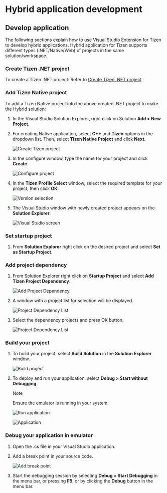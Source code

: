 # Hybrid application development


## Develop application

The following sections explain how to use Visual Studio Extension for Tizen to develop hybrid applications. Hybrid application for Tizen supports different types (.NET/Native/Web) of projects in the same solution/workspace.


### Create Tizen .NET project

To create a Tizen .NET project: Refer to [Create Tizen .NET project](dotnet.md)


### Add Tizen Native project

To add a Tizen Native project into the above created .NET project to make the Hybrid solution:

1. In the Visual Studio Solution Explorer, right click on Solution **Add &gt; New Project**.

2. For creating Native application, select **C++** and **Tizen** options in the dropdown list. Then, select **Tizen Native Project** and click **Next**.

   ![Create Tizen project](media/native_create_project.PNG)

3. In the configure window, type the name for your project and click **Create**.

   ![Configure project](media/native_sub_project_configure.PNG)

4. In the **Tizen Profile Select** window, select the required template for your project, then click **OK**.
   
   ![Version selection](media/native_platform_version.PNG)

5. The Visual Studio window with newly created project appears on the **Solution Explorer**.

   ![Visual Studio screen](media/hybrid_vs_screen.PNG)


### Set startup project

1.  From **Solution Explorer** right click on the desired project and select **Set as Startup Project**.


### Add project dependency

1.  From Solution Explorer right click on **Startup Project** and select **Add Tizen Project Dependency**.

      ![Add Project Dependency](media/hybrid_add_dependency.PNG)

2.  A window with a project list for selection will be displayed.

      ![Project Dependency List](media/hybrid_dependency_list.PNG)

3.  Select the dependency projects and press OK button.

      ![Project Dependency List](media/hybrid_dependency_list_selected.PNG)


### Build your project

1. To build your project, select **Build Solution** in the **Solution Explorer** window.

   ![Build project](media/native_build_project.PNG)

2. To deploy and run your application, select **Debug &gt; Start without Debugging**.

   > [!NOTE]
   > Ensure the emulator is running in your system.

   ![Run application](media/native_run_application1.PNG)

   ![Application](media/native_run_application2.PNG)


### Debug your application in emulator

1. Open the .cs file in your Visual Studio application.

2. Add a break point in your source code.

   ![Add break point](media/dotnet_debug_application.PNG)

3. Start the debugging session by selecting **Debug &gt; Start Debugging** in the menu bar, or pressing **F5**, or by clicking the **Debug** button in the menu bar.
